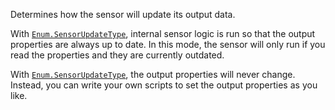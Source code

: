 Determines how the sensor will update its output data.

With [`Enum.SensorUpdateType`](https://create.roblox.com/docs/reference/engine/enums/SensorUpdateType), internal sensor logic is run so that
the output properties are always up to date. In this mode, the sensor will
only run if you read the properties and they are currently outdated.

With [`Enum.SensorUpdateType`](https://create.roblox.com/docs/reference/engine/enums/SensorUpdateType), the output properties will never
change. Instead, you can write your own scripts to set the output
properties as you like.